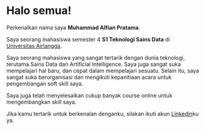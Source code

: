 # Halo semua! 

Perkenalkan nama saya **Muhammad Alfian Pratama**.

Saya seorang mahasiswa semester 4 **S1 Teknologi Sains Data** di [Universitas Airlangga](https://www.unair.ac.id/).

Saya seorang mahasiswa yang sangat tertarik dengan dunia teknologi, terutama Sains Data dan Artificial Intelligence. Saya juga
sangat suka mempelajari hal baru, dan cepat dalam mempelajari sesuatu. Selain itu, saya sangat suka berorganisasi dan mengikuti
kepanitiaan acara untuk pengembangan soft skill saya.

Saya juga telah menyelesaikan cukup banyak course online untuk mengembangkan skill saya.

Jika kamu tertarik untuk berkenalan denganku, silakan ikuti akun [Linkedin](https://www.linkedin.com/in/muhammadalfianpratama/)ku ya.
